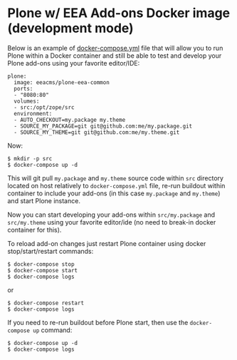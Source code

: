 # Plone w/ EEA Add-ons Docker image (development mode)

Below is an example of
[docker-compose.yml](https://github.com/eea/eea.docker.plone-eea-common/blob/master/develop/docker-compose.yml)
file that will allow you to run Plone within a Docker container and still
be able to test and develop your Plone add-ons using your favorite editor/IDE:

    plone:
      image: eeacms/plone-eea-common
      ports:
      - "8080:80"
      volumes:
      - src:/opt/zope/src
      environment:
      - AUTO_CHECKOUT=my.package my.theme
      - SOURCE_MY_PACKAGE=git git@github.com:me/my.package.git
      - SOURCE_MY_THEME=git git@github.com:me/my.theme.git


Now:

    $ mkdir -p src
    $ docker-compose up -d

This will git pull `my.package` and `my.theme` source code within `src` directory located on host
relatively to `docker-compose.yml` file, re-run buildout within container
to include your add-ons (in this case `my.package` and `my.theme`) and start Plone instance.

Now you can start developing your add-ons within `src/my.package` and `src/my.theme`
using your favorite editor/ide (no need to break-in docker container for this).

To reload add-on changes just restart Plone container using
docker stop/start/restart commands:

    $ docker-compose stop
    $ docker-compose start
    $ docker-compose logs

or

    $ docker-compose restart
    $ docker-compose logs

If you need to re-run buildout before Plone start,
then use the `docker-compose up` command:

    $ docker-compose up -d
    $ docker-compose logs
